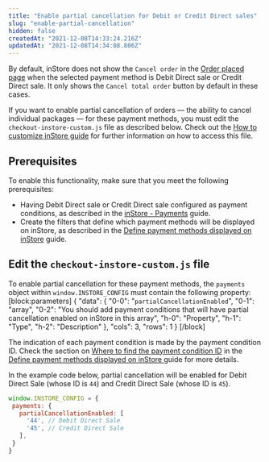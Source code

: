 ```yaml
---
title: "Enable partial cancellation for Debit or Credit Direct sales"
slug: "enable-partial-cancellation"
hidden: false
createdAt: "2021-12-08T14:33:24.216Z"
updatedAt: "2021-12-08T14:34:08.806Z"
---
```

By default, inStore does not show the `Cancel order` in the [Order placed page](https://help.vtex.com/en/tracks/instore-using-the-app--4BYzQIwyOHvnmnCYQgLzdr/TrTtmCGVLTaCSmowGFYDI) when the selected payment method is Debit Direct sale or Credit Direct sale. It only shows the `Cancel total order` button by default in these cases.

If you want to enable partial cancellation of orders — the ability to cancel individual packages — for these payment methods, you must edit the `checkout-instore-custom.js` file as described below. Check out the [How to customize inStore guide](https://developers.vtex.com/vtex-rest-api/docs/how-to-customize-instore) for further information on how to access this file.


## Prerequisites

To enable this functionality, make sure that you meet the following prerequisites:

* Having Debit Direct sale or Credit Direct sale configured as payment conditions, as described in the [inStore - Payments](https://help.vtex.com/en/tracks/instore-payments--43B4Nr7uZva5UdwWEt3PEy/2liigRors32hzqBNs2M1Oa) guide.
* Create the filters that define which payment methods will be displayed on inStore, as described in the [Define payment methods displayed on inStore](https://developers.vtex.com/vtex-rest-api/docs/define-payment-methods-displayed-on-instore) guide.

## Edit the `checkout-instore-custom.js` file

To enable partial cancellation for these payment methods, the `payments` object within `window.INSTORE_CONFIG` must contain the following property:
[block:parameters]
{
  "data": {
    "0-0": "`partialCancellationEnabled`",
    "0-1": "array",
    "0-2": "You should add payment conditions that will have partial cancellation enabled on inStore in this array",
    "h-0": "Property",
    "h-1": "Type",
    "h-2": "Description"
  },
  "cols": 3,
  "rows": 1
}
[/block]

The indication of each payment condition is made by the payment condition ID. Check the section on [Where to find the payment condition ID](https://developers.vtex.com/vtex-rest-api/docs/define-payment-methods-displayed-on-instore#where-to-find-the-payment-condition-id) in the [Define payment methods displayed on inStore ](https://developers.vtex.com/vtex-rest-api/docs/define-payment-methods-displayed-on-instore)guide for more details.

In the example code below, partial cancellation will be enabled for Debit Direct Sale (whose ID is `44`) and Credit Direct Sale (whose ID is `45`).

``` javascript
window.INSTORE_CONFIG = {
 payments: {
   partialCancellationEnabled: [
     '44', // Debit Direct Sale
     '45', // Credit Direct Sale
   ],
 }
}
```